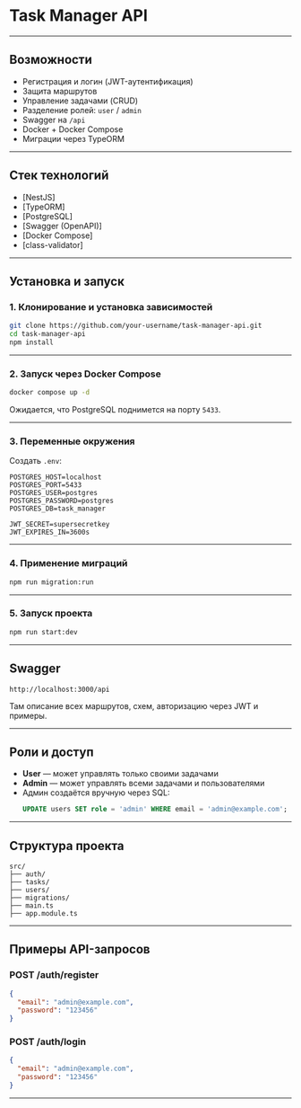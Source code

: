 # Task Manager API

---

## Возможности

- Регистрация и логин (JWT-аутентификация)
- Защита маршрутов
- Управление задачами (CRUD)
- Разделение ролей: `user` / `admin`
- Swagger на `/api`
- Docker + Docker Compose
- Миграции через TypeORM

---

## Стек технологий

- [NestJS]
- [TypeORM]
- [PostgreSQL]
- [Swagger (OpenAPI)]
- [Docker Compose]
- [class-validator]

---

## Установка и запуск

### 1. Клонирование и установка зависимостей

```bash
git clone https://github.com/your-username/task-manager-api.git
cd task-manager-api
npm install
```

---

### 2. Запуск через Docker Compose

```bash
docker compose up -d
```

Ожидается, что PostgreSQL поднимется на порту `5433`.

---

### 3. Переменные окружения

Создать `.env`:

```env
POSTGRES_HOST=localhost
POSTGRES_PORT=5433
POSTGRES_USER=postgres
POSTGRES_PASSWORD=postgres
POSTGRES_DB=task_manager

JWT_SECRET=supersecretkey
JWT_EXPIRES_IN=3600s
```

---

### 4. Применение миграций

```bash
npm run migration:run
```

---

### 5. Запуск проекта

```bash
npm run start:dev
```

---

## Swagger

```
http://localhost:3000/api
```

Там описание всех маршрутов, схем, авторизацию через JWT и примеры.

---

## Роли и доступ

- **User** — может управлять только своими задачами
- **Admin** — может управлять всеми задачами и пользователями
- Админ создаётся вручную через SQL:
  ```sql
  UPDATE users SET role = 'admin' WHERE email = 'admin@example.com';
  ```

---

## Структура проекта

```
src/
├── auth/
├── tasks/
├── users/
├── migrations/
├── main.ts
├── app.module.ts
```

---

## Примеры API-запросов

### POST /auth/register

```json
{
  "email": "admin@example.com",
  "password": "123456"
}
```

### POST /auth/login

```json
{
  "email": "admin@example.com",
  "password": "123456"
}
```

---
